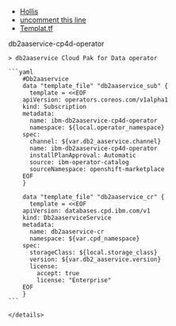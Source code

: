 - [Hollis](https://ibm.ent.box.com/folder/158173247216)
- [uncomment this line](https://github.com/hc-gitops-recipe-demo/multi-tenancy-gitops/blob/master/0-bootstrap/single-cluster/1-infra/kustomization.yaml#L23)
- [Templat.tf](https://github.com/IBM/cp4d-deployment/blob/master/common-modules/cpd/templates.tf)


<detalils>
    <summary>db2aaservice-cp4d-operator</summary>
    
    > db2aaservice Cloud Pak for Data operator
    
    ```yaml
        #Db2aaservice
        data "template_file" "db2aaservice_sub" {
          template = <<EOF
        apiVersion: operators.coreos.com/v1alpha1
        kind: Subscription
        metadata:
          name: ibm-db2aaservice-cp4d-operator
          namespace: ${local.operator_namespace}
        spec:
          channel: ${var.db2_aaservice.channel}
          name: ibm-db2aaservice-cp4d-operator
          installPlanApproval: Automatic
          source: ibm-operator-catalog
          sourceNamespace: openshift-marketplace
        EOF
        }

        data "template_file" "db2aaservice_cr" {
          template = <<EOF
        apiVersion: databases.cpd.ibm.com/v1
        kind: Db2aaserviceService
        metadata:
          name: db2aaservice-cr
          namespace: ${var.cpd_namespace}
        spec:
          storageClass: ${local.storage_class}
          version: ${var.db2_aaservice.version}
          license:
            accept: true
            license: "Enterprise"
        EOF
        }
    ```

    </details>
